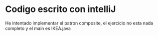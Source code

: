 # Codigo escrito con intelliJ
He intentado implementar el patron composite, el ejercicio no esta nada completo y el main es IKEA.java

